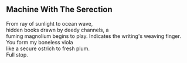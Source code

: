 Machine With The Serection
--------------------------
From ray of sunlight to ocean wave,  
hidden books drawn by deedy channels, a  
fuming magnolium begins to play. Indicates the writing's weaving finger.  
You form my boneless viola  
like a secure ostrich to fresh plum.  
Full stop.  
